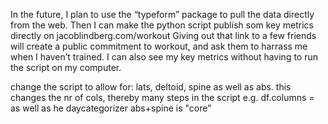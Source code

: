 In the future, I plan to use the “typeform” package to pull the data directly from the web. Then  I can make the python script publish som key metrics directly on jacoblindberg.com/workout Giving out that link to a few friends will create a public commitment to workout, and ask them to harrass me when I haven’t trained. I can also see my key metrics without having to run the script on my computer.

change the script to allow for:
lats, deltoid, spine as well as abs.
this changes the nr of cols, thereby many steps in the script e.g. df.columns = 
as well as he daycategorizer
abs+spine is "core"